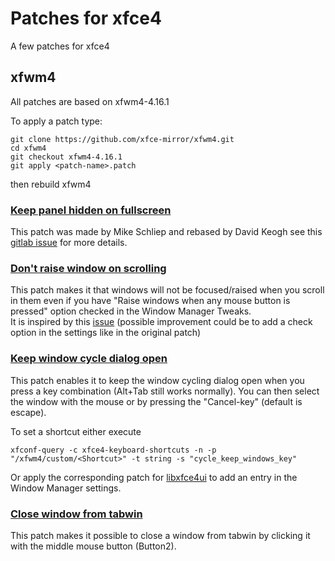 # Patches for xfce4
A few patches for xfce4

## xfwm4
All patches are based on xfwm4-4.16.1

To apply a patch type:
```
git clone https://github.com/xfce-mirror/xfwm4.git
cd xfwm4
git checkout xfwm4-4.16.1
git apply <patch-name>.patch
```
then rebuild xfwm4
### [Keep panel hidden on fullscreen](xfwm/xfwm4-4.16-keep_panel_hidden_on_fullscreen.patch)
This patch was made by Mike Schliep and rebased by David Keogh see this
[gitlab issue](https://gitlab.xfce.org/xfce/xfwm4/-/issues/84) for more details.
### [Don't raise window on scrolling](xfwm/xfwm4-4.16.1-no_raise_on_scroll.patch)
This patch makes it that windows will not be focused/raised when you scroll in them even if you have "Raise windows when
any mouse button is pressed" option checked in the Window Manager Tweaks.\
It is inspired by this [issue](https://gitlab.xfce.org/xfce/xfwm4/-/issues/50) (possible improvement could be to add a
check option in the settings like in the original patch)
### [Keep window cycle dialog open](xfwm/xfwm4-4.16.1-window_cycle_keep_open.patch)
This patch enables it to keep the window cycling dialog open when you press a key combination (Alt+Tab still works
normally). You can then select the window with the mouse or by pressing the "Cancel-key" (default is escape).

To set a shortcut either execute
```
xfconf-query -c xfce4-keyboard-shortcuts -n -p "/xfwm4/custom/<Shortcut>" -t string -s "cycle_keep_windows_key"
```
Or apply the corresponding patch for [libxfce4ui](libxfce4ui/libxfce4ui-4.16.1-window_cycle_keep_open.patch) to add an
entry in the Window Manager settings.
### [Close window from tabwin](xfwm/xfwm4-4.16.1-close_window_from_tabwin.patch)
This patch makes it possible to close a window from tabwin by clicking it with the middle mouse button (Button2).
